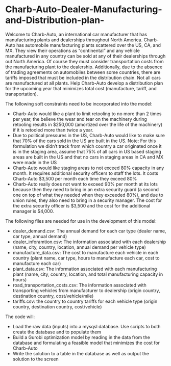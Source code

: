 # Charb-Auto-Dealer-Manufacturing-and-Distribution-plan-

Welcome to Charb-Auto, an international car manufacturer that has manufacturing plants and dealerships throughout North America. Charb-Auto has automobile manufacturing plants scattered over the US, CA, and MX. They view their operations as “continental” and any vehicle manufactured in any country can be sold at any of their dealerships through out North America.  Of course they must consider transportation costs from the manufacturing plant to the dealership.  Additionally, due to the absence of trading agreements on automobiles between some countries, there are tariffs imposed that must be included in the distribution chain.  Not all cars are manufactured at all plants.  Help Charb-Auto develop a distribution plan for the upcoming year that minimizes total cost (manufacture, tariff, and transportation).

The following soft constraints need to be incorporated into the model: 
- Charb-Auto would like a plant to limit retooling to no more than 2 times per year, the believe the wear and tear on the machinery during retooling results in $250,000 (amortized over the life of the machinery) if it is retooled more than twice a year.
- Due to political pressures in the US, Charb-Auto would like to make sure that 70% of the cars sold in the US are built in the US.  Note: For this formulation we didn’t track from which country a car originated once it is in the staging area, assume that 75% of all cars in US based staging areas are built in the US and that no cars in staging areas in CA and MX were made in the US
- Charb-Auto would like staging areas to not exceed 80% capacity in any month.  It requires additional security officers to staff the lots.  It costs Charb-Auto $3,500 per month each time they exceed 80%
- Charb-Auto really does not want to exceed 90% per month at its lots because then they need to bring in an extra security guard (a second one on top of what they needed when they exceeded 80%), and due to union rules, they also need to bring in a security manager.  The cost for the extra security officer is $3,500 and the cost for the additional manager is $4,000.  

The following files are needed for use in the development of this model:
- dealer_demand.csv: The annual demand for each car type (dealer name, car type, annual demand)
- dealer_inforamtion.csv:  The information associated with each dealership (name, city, country, location, annual demand per vehicle type)
- manufacture_data.csv:  The cost to manufacture each vehicle in each country (plant name, car type, hours to manufacture each car, cost to manufacture each car)
- plant_data.csv: The information associated with each manufacturing plant (name, city, country, location, and total manufacturing capacity in hours)
- road_transportation_costs.csv:  The information associated with transporting vehicles from manufacturer to dealership (origin country, destination country, cost/vehicle/mile) 
- tariffs.csv: the country to country tariffs for each vehicle type (origin country, destination country, cost/vehicle)

The code will: 
- Load the raw data (inputs) into a mysqsl database. Use scripts to both create the database and to populate them 
- Build a Gurobi optimization model by reading in the data from the database and formulating a feasible model that minimizes the cost for Charb-Auto
- Write the solution to a table in the database as well as output the solution to the screen 
